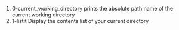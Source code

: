 1. 0-current_working_directory prints the absolute path name of the current working directory
2. 1-listit Display the contents list of your current directory
